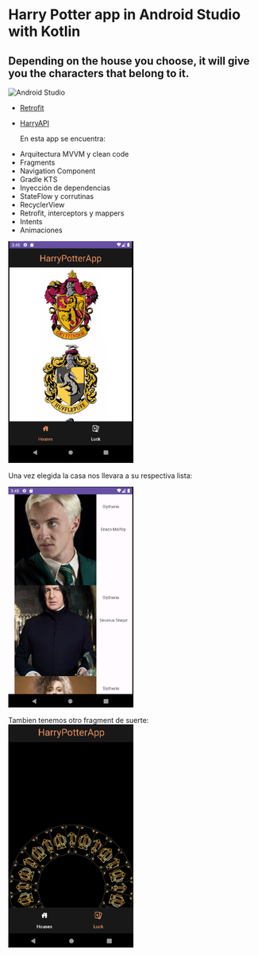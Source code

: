 # Harry Potter app in Android Studio with Kotlin
## Depending on the house you choose, it will give you the characters that belong to it.

![Android Studio](https://img.shields.io/badge/Android_Studio-2023.3.1-blue.svg?longCache=true&style=popout-square)

* [Retrofit](https://github.com/square/retrofit)
* [HarryAPI](https://hp-api.onrender.com/)

  En esta app se encuentra:
  <br />
- Arquitectura MVVM y clean code
- Fragments
- Navigation Component
- Gradle KTS
- Inyección de dependencias
- StateFlow y corrutinas
- RecyclerView
- Retrofit, interceptors y mappers
- Intents
- Animaciones

<a href="./harryHouse.PNG"><img src="./harryHouse.PNG" style="height: 50%; width:50%;"/></a>

Una vez elegida la casa nos llevara a su respectiva lista:

<a href="./harryDetail.PNG"><img src="./harryDetail.PNG" style="height: 50%; width:50%;"/></a>

Tambien tenemos otro fragment de suerte:
<a href="./HarryLuck.PNG"><img src="./HarryLuck.PNG" style="height: 50%; width:50%;"/></a>



